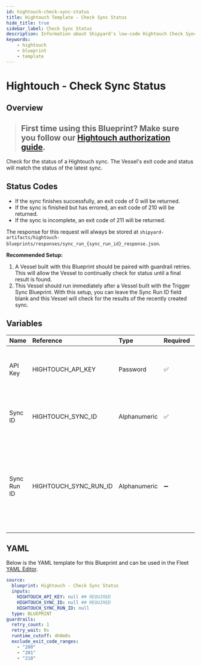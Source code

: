 ```yaml
---
id: hightouch-check-sync-status
title: Hightouch Template - Check Sync Status
hide_title: true
sidebar_label: Check Sync Status
description: Information about Shipyard's low-code Hightouch Check Sync Status blueprint. Verify the status of a recently triggered Hightouch sync.
keywords:
    - hightouch
    - blueprint
    - template
---
```


# Hightouch - Check Sync Status

## Overview

> ## **First time using this Blueprint? Make sure you follow our [Hightouch authorization guide](https://www.shipyardapp.com/docs/blueprint-library/hightouch/hightouch-authorization/)**.

Check for the status of a Hightouch sync. The Vessel's exit code and status will match the status of the latest sync.

## Status Codes
- If the sync finishes successfully, an exit code of 0 will be returned.
- If the sync is finished but has errored, an exit code of 210 will be returned.
- If the sync is incomplete, an exit code of 211 will be returned.

The response for this request will always be stored at `shipyard-artifacts/hightouch-blueprints/responses/sync_run_{sync_run_id}_response.json`.

**Recommended Setup:**
1. A Vessel built with this Blueprint should be paired with guardrail retries. This will allow the Vessel to continually check for status until a final result is found.
2. This Vessel should run immediately after a Vessel built with the Trigger Sync Blueprint. With this setup, you can leave the Sync Run ID field blank and this Vessel will check for the results of the recently created sync.



## Variables

| Name        | Reference             | Type         | Required           | Default | Options | Description                                                                                                              |
|:------------|:----------------------|:-------------|:-------------------|:--------|:--------|:-------------------------------------------------------------------------------------------------------------------------|
| API Key     | HIGHTOUCH_API_KEY     | Password     | :white_check_mark: | -       | -       | The API Key associated with your Hightouch account.                                                                      |
| Sync ID     | HIGHTOUCH_SYNC_ID     | Alphanumeric | :white_check_mark: | -       | -       | The ID of the Hightouch sync you want to refresh.                                                                        |
| Sync Run ID | HIGHTOUCH_SYNC_RUN_ID | Alphanumeric | :heavy_minus_sign: | -       | -       | The sync run ID that you want to check the status of. Leave blank if connected to another Vessel that will Trigger Sync. |


## YAML

Below is the YAML template for this Blueprint and can be used in the Fleet [YAML Editor](../../reference/fleets/yaml-editor.md).

```yaml
source:
  blueprint: Hightouch - Check Sync Status
  inputs:
    HIGHTOUCH_API_KEY: null ## REQUIRED
    HIGHTOUCH_SYNC_ID: null ## REQUIRED
    HIGHTOUCH_SYNC_RUN_ID: null 
  type: BLUEPRINT
guardrails:
  retry_count: 1
  retry_wait: 0s
  runtime_cutoff: 4h0m0s
  exclude_exit_code_ranges:
    - "200"
    - "201"
    - "210"
```
